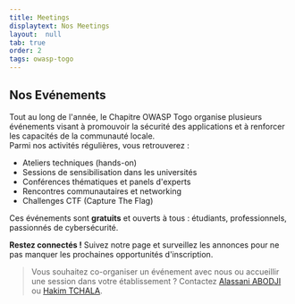 ```yaml
---
title: Meetings
displaytext: Nos Meetings
layout:  null
tab: true
order: 2
tags: owasp-togo
---
```


## Nos Evénements
Tout au long de l'année, le Chapitre OWASP Togo organise plusieurs événements visant à promouvoir la sécurité des applications et à renforcer les capacités de la communauté locale.  
Parmi nos activités régulières, vous retrouverez :

- Ateliers techniques (hands-on)
- Sessions de sensibilisation dans les universités
- Conférences thématiques et panels d'experts
- Rencontres communautaires et networking
- Challenges CTF (Capture The Flag)

Ces événements sont **gratuits** et ouverts à tous : étudiants, professionnels, passionnés de cybersécurité.

**Restez connectés !** Suivez notre page et surveillez les annonces pour ne pas manquer les prochaines opportunités d'inscription.

> Vous souhaitez co-organiser un événement avec nous ou accueillir une session dans votre établissement ? Contactez [Alassani ABODJI](mailto:alassani.abodji@owasp.org) ou [Hakim TCHALA](mailto:hakim.tchala@owasp.org).
